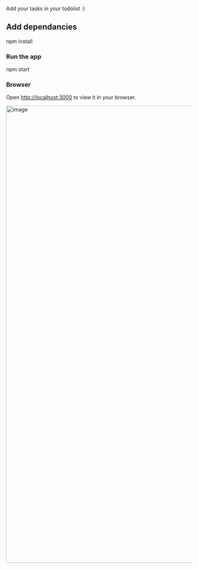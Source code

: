 Add your tasks in your todolist :) 

## Add dependancies 
npm install


### Run the app
npm start

### Browser
Open [http://localhost:3000](http://localhost:3000) to view it in your browser.

<img width="1241" alt="image" src="https://github.com/florafrenot/react-todolist/assets/118277009/4813f5b0-7c4e-4d80-bdb1-9a1e73a2c1f7">
